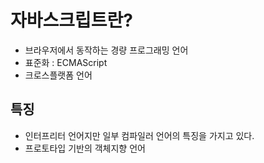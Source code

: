 # 자바스크립트란?
* 브라우저에서 동작하는 경량 프로그래밍 언어
* 표준화 : ECMAScript
* 크로스플랫폼 언어

## 특징
* 인터프리터 언어지만 일부 컴파일러 언어의 특징을 가지고 있다.
* 프로토타입 기반의 객체지향 언어

